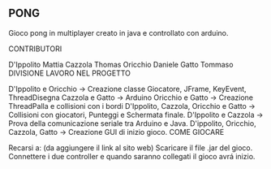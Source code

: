 PONG
------------------------------------------------------------------
Gioco pong in multiplayer creato in java e controllato con arduino.

CONTRIBUTORI

D'Ippolito Mattia
Cazzola Thomas
Oricchio Daniele
Gatto Tommaso
DIVISIONE LAVORO NEL PROGETTO

D'Ippolito e Oricchio -> Creazione classe Giocatore, JFrame, KeyEvent, ThreadDisegna
Cazzola e Gatto -> Arduino
Oricchio e Gatto -> Creazione ThreadPalla e collisioni con i bordi
D'Ippolito, Cazzola, Oricchio e Gatto -> Collisioni con giocatori, Punteggi e Schermata finale.
D'Ippolito e Cazzola -> Prova della comunicazione seriale tra Arduino e Java.
D'ippolito, Oricchio, Cazzola, Gatto -> Creazione GUI di inizio gioco.
COME GIOCARE

Recarsi a: (da aggiungere il link al sito web)
Scaricare il file .jar del gioco.
Connettere i due controller e quando saranno collegati il gioco avrá inizio.